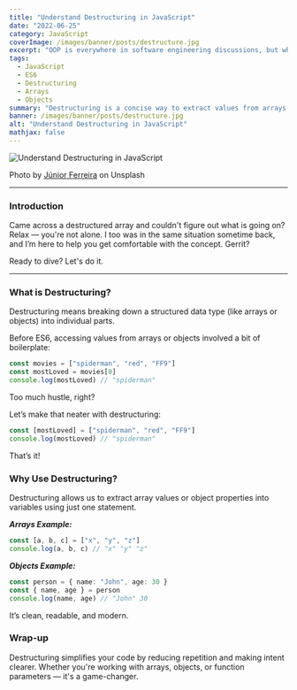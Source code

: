 ```yaml
---
title: "Understand Destructuring in JavaScript"
date: "2022-06-25"
category: JavaScript
coverImage: /images/banner/posts/destructure.jpg
excerpt: "OOP is everywhere in software engineering discussions, but what does it really mean? Let's demystify it using a practical approach and relatable analogies."
tags:
  - JavaScript
  - ES6
  - Destructuring
  - Arrays
  - Objects
summary: "Destructuring is a concise way to extract values from arrays or properties from objects into distinct variables. Let's explore how it simplifies JavaScript code."
banner: /images/banner/posts/destructure.jpg
alt: "Understand Destructuring in JavaScript"
mathjax: false
---
```


![Understand Destructuring in JavaScript](https://cdn-images-1.medium.com/max/1000/1*RV-2VNNZXK436NbwZcutDQ.jpeg)

Photo by [Júnior Ferreira](https://unsplash.com/photos/4V1dC_eoCwg) on Unsplash

---

### Introduction

Came across a destructured array and couldn't figure out what is going on?  
Relax — you're not alone. I too was in the same situation sometime back, and I’m here to help you get comfortable with the concept. Gerrit?

Ready to dive? Let's do it.

---

### What is Destructuring?

Destructuring means breaking down a structured data type (like arrays or objects) into individual parts.

Before ES6, accessing values from arrays or objects involved a bit of boilerplate:

```ts
const movies = ["spiderman", "red", "FF9"]
const mostLoved = movies[0]
console.log(mostLoved) // "spiderman"
```
Too much hustle, right?

Let’s make that neater with destructuring:
```ts
const [mostLoved] = ["spiderman", "red", "FF9"]
console.log(mostLoved) // "spiderman"
```
That’s it!

### Why Use Destructuring?
Destructuring allows us to extract array values or object properties into variables using just one statement.

***Arrays Example:***
```ts
const [a, b, c] = ["x", "y", "z"]
console.log(a, b, c) // "x" "y" "z"
```
***Objects Example:***
```ts
const person = { name: "John", age: 30 }
const { name, age } = person
console.log(name, age) // "John" 30
```
It’s clean, readable, and modern.

### Wrap-up
Destructuring simplifies your code by reducing repetition and making intent clearer. Whether you're working with arrays, objects, or function parameters — it's a game-changer.


